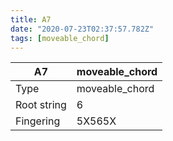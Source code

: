 ```yaml
---
title: A7
date: "2020-07-23T02:37:57.782Z"
tags: [moveable_chord]
---
```


|A7|moveable_chord|
|---|---|
|Type|moveable_chord|
|Root string|6|
|Fingering|5X565X|

